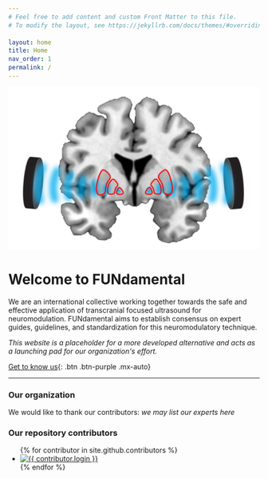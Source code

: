 ```yaml
---
# Feel free to add content and custom Front Matter to this file.
# To modify the layout, see https://jekyllrb.com/docs/themes/#overriding-theme-defaults

layout: home
title: Home
nav_order: 1
permalink: /
---
```

![](./media/Background2.png)

# Welcome to FUNdamental
We are an international collective working together towards the safe and effective application of transcranial focused ultrasound for neuromodulation. FUNdamental aims to establish consensus on expert guides, guidelines, and standardization for this neuromodulatory technique.

*This website is a placeholder for a more developed alternative and acts as a launching pad for our organization's effort.*

[Get to know us](./about/){: .btn .btn-purple .mx-auto}

---

### Our organization

We would like to thank our contributors:
*we may list our experts here*

### Our repository contributors

<ul class="list-style-none">
{% for contributor in site.github.contributors %}
  <li class="d-inline-block mr-1">
     <a href="{{ contributor.html_url }}"><img src="{{ contributor.avatar_url }}" width="32" height="32" alt="{{ contributor.login }}"/></a>
  </li>
{% endfor %}
</ul>


<!--
[I'm an inline-style link](https://www.google.com)

[I'm a relative reference to a repository file](../blob/master/LICENSE)

You can find a link to our full size logo [here](./media/FundamentalLogo1.png). -->
